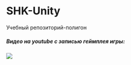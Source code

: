 # SHK-Unity
Учебный репозиторий-полигон
##### Видео на youtube с записью геймплея игры:
[![](http://img.youtube.com/vi/LgfySltUV8c/0.jpg)](https://youtu.be/LgfySltUV8c)
<br/>
<br/>